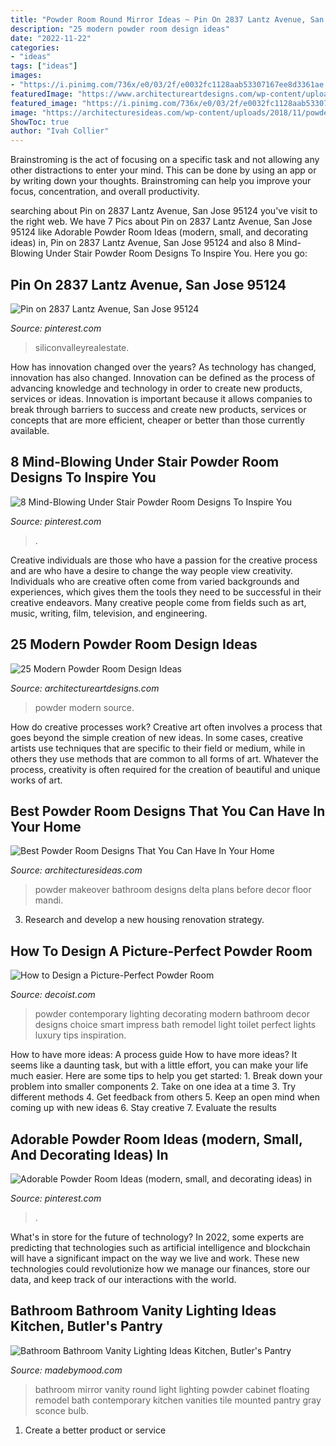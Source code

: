 ```yaml
---
title: "Powder Room Round Mirror Ideas ~ Pin On 2837 Lantz Avenue, San Jose 95124"
description: "25 modern powder room design ideas"
date: "2022-11-22"
categories:
- "ideas"
tags: ["ideas"]
images:
- "https://i.pinimg.com/736x/e0/03/2f/e0032fc1128aab53307167ee8d3361ae.jpg"
featuredImage: "https://www.architectureartdesigns.com/wp-content/uploads/2013/09/110.jpg"
featured_image: "https://i.pinimg.com/736x/e0/03/2f/e0032fc1128aab53307167ee8d3361ae.jpg"
image: "https://architecturesideas.com/wp-content/uploads/2018/11/powder-room-design-8.jpg"
ShowToc: true
author: "Ivah Collier"
---
```



Brainstroming is the act of focusing on a specific task and not allowing any other distractions to enter your mind. This can be done by using an app or by writing down your thoughts. Brainstroming can help you improve your focus, concentration, and overall productivity.

	

		
searching about Pin on 2837 Lantz Avenue, San Jose 95124 you've visit to the right web. We have 7 Pics about Pin on 2837 Lantz Avenue, San Jose 95124 like Adorable Powder Room Ideas (modern, small, and decorating ideas) in, Pin on 2837 Lantz Avenue, San Jose 95124 and also 8 Mind-Blowing Under Stair Powder Room Designs To Inspire You. Here you go:
		
    
## Pin On 2837 Lantz Avenue, San Jose 95124

<img loading=lazy src="https://i.pinimg.com/736x/e1/fa/7a/e1fa7ae6898625e9715ff6df2cee8cba--powder-room-design-san-jose.jpg" onerror="this.onerror=null;this.src='https://tse3.mm.bing.net/th?id=OIP.xa9e5ShrrupsSUZ698h-qQHaLH&amp;pid=15.1';" alt="Pin on 2837 Lantz Avenue, San Jose 95124">

_Source: pinterest.com_

>siliconvalleyrealestate. 

	

How has innovation changed over the years?
As technology has changed, innovation has also changed. Innovation can be defined as the process of advancing knowledge and technology in order to create new products, services or ideas. Innovation is important because it allows companies to break through barriers to success and create new products, services or concepts that are more efficient, cheaper or better than those currently available.

    
## 8 Mind-Blowing Under Stair Powder Room Designs To Inspire You

<img loading=lazy src="https://i.pinimg.com/736x/e0/03/2f/e0032fc1128aab53307167ee8d3361ae.jpg" onerror="this.onerror=null;this.src='https://tse3.mm.bing.net/th?id=OIP.iDN9dlziRqsfORXJF_aSDwHaGp&amp;pid=15.1';" alt="8 Mind-Blowing Under Stair Powder Room Designs To Inspire You">

_Source: pinterest.com_

>. 

	

Creative individuals are those who have a passion for the creative process and are who have a desire to change the way people view creativity. Individuals who are creative often come from varied backgrounds and experiences, which gives them the tools they need to be successful in their creative endeavors. Many creative people come from fields such as art, music, writing, film, television, and engineering.

    
## 25 Modern Powder Room Design Ideas

<img loading=lazy src="https://www.architectureartdesigns.com/wp-content/uploads/2013/09/110.jpg" onerror="this.onerror=null;this.src='https://tse4.mm.bing.net/th?id=OIP.ys1BZ7nbYNJt7ZF4J-zoVwAAAA&amp;pid=15.1';" alt="25 Modern Powder Room Design Ideas">

_Source: architectureartdesigns.com_

>powder modern source. 

	

How do creative processes work?
Creative art often involves a process that goes beyond the simple creation of new ideas. In some cases, creative artists use techniques that are specific to their field or medium, while in others they use methods that are common to all forms of art. Whatever the process, creativity is often required for the creation of beautiful and unique works of art.

    
## Best Powder Room Designs That You Can Have In Your Home

<img loading=lazy src="https://architecturesideas.com/wp-content/uploads/2018/11/powder-room-design-8.jpg" onerror="this.onerror=null;this.src='https://tse4.mm.bing.net/th?id=OIP.fUfU8KNTgFo_lhUIleAC_gHaLH&amp;pid=15.1';" alt="Best Powder Room Designs That You Can Have In Your Home">

_Source: architecturesideas.com_

>powder makeover bathroom designs delta plans before decor floor mandi. 

	

3. Research and develop a new housing renovation strategy.

    
## How To Design A Picture-Perfect Powder Room

<img loading=lazy src="http://cdn.decoist.com/wp-content/uploads/2015/05/Smart-lighting-choice-for-the-contemporary-powder-room.jpg" onerror="this.onerror=null;this.src='https://tse3.mm.bing.net/th?id=OIP.IKeh0octb7mkn1AwOJnMYAHaLH&amp;pid=15.1';" alt="How to Design a Picture-Perfect Powder Room">

_Source: decoist.com_

>powder contemporary lighting decorating modern bathroom decor designs choice smart impress bath remodel light toilet perfect lights luxury tips inspiration. 

	

How to have more ideas: A process guide
How to have more ideas? It seems like a daunting task, but with a little effort, you can make your life much easier. Here are some tips to help you get started: 1. Break down your problem into smaller components 2. Take on one idea at a time 3. Try different methods 4. Get feedback from others 5. Keep an open mind when coming up with new ideas 6. Stay creative 7. Evaluate the results 
    
## Adorable Powder Room Ideas (modern, Small, And Decorating Ideas) In

<img loading=lazy src="https://i.pinimg.com/736x/b3/54/5e/b3545e41b60d63b1e9dca34208132b94.jpg" onerror="this.onerror=null;this.src='https://tse1.mm.bing.net/th?id=OIP.YxtaqeFKBsKgdd1ZgCAvwQHaJ2&amp;pid=15.1';" alt="Adorable Powder Room Ideas (modern, small, and decorating ideas) in">

_Source: pinterest.com_

>. 

	

What's in store for the future of technology?
In 2022, some experts are predicting that technologies such as artificial intelligence and blockchain will have a significant impact on the way we live and work. These new technologies could revolutionize how we manage our finances, store our data, and keep track of our interactions with the world.

    
## Bathroom Bathroom Vanity Lighting Ideas Kitchen, Butler&#039;s Pantry

<img loading=lazy src="https://madebymood.com/wp-content/uploads/2019/05/Round-Mirror-Bathroom-And-Bathroom-Remodel-Bathroom-Design-Ideas-Remodel-Round-Mirror-Floating-Vanity-White-Light-Bulb-Wall-Mounted-Bath-Sconce-Powder.jpg" onerror="this.onerror=null;this.src='https://tse2.mm.bing.net/th?id=OIP.XXd_3O4vU8vFS5mZ7x10LwHaLR&amp;pid=15.1';" alt="Bathroom Bathroom Vanity Lighting Ideas Kitchen, Butler&#039;s Pantry">

_Source: madebymood.com_

>bathroom mirror vanity round light lighting powder cabinet floating remodel bath contemporary kitchen vanities tile mounted pantry gray sconce bulb. 

	

1. Create a better product or service 

